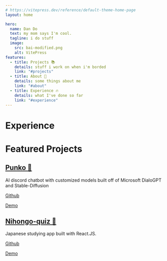 ```yaml
---
# https://vitepress.dev/reference/default-theme-home-page
layout: home    

hero:
  name: Dan Do
  text: my mom says I'm cool.
  tagline: i do stuff
  image:
    src: bai-modified.png
    alt: VitePress
features:
  - title: Projects 📚
    details: stuff i work on when i'm borded
    link: "#projects"
  - title: About 👺
    details: some things about me
    link: "#about"
  - title: Experience 🔥
    details: what I've done so far
    link: "#experience"
---
```



<script setup>
import {
  VPTeamPage,
  VPTeamPageTitle,
  VPTeamMembers,
  VPTeamPageSection
} from 'vitepress/theme';

import { ref } from 'vue'

const tabList = ["Alarm.com", "University of Virginia", "HLAB", "Alarm.com"];
const coreMembers = [  {
    avatar: 'bai-modified.png',
    links: [
      { icon: 'github', link: 'https://github.com/BiaDd' },
      { icon: 'linkedin', link: 'https://www.linkedin.com/in/dan-do-dxd3' }
    ]
  }];

const count = ref(0)
</script>
   

<div class="animated" name="about" id="about">
  <VPTeamPage>
    <VPTeamPageTitle>
      <template #title>About Me</template>
      <template #lead>Just some kid that knows a little bit of coding. I like making beats and listening to jazz in my free time. Omlettes and egg fried rice are my best dishes but I also enjoy baking. I like to think of myself as a pro gamer but I'm kind of bad at videogames.</template>
    </VPTeamPageTitle>
    <VPTeamMembers size="medium" :members="coreMembers" />
  </VPTeamPage>
</div>

<!-- Custom home layout -->
<div class="section" name="experience" id="experience">
  <h1 class="section-title">Experience</h1>
  <div class="app-tabs">
    <app-tabs :tabList="tabList">
      <template v-slot:tabPanel-1> 
        <h2>Full-Stack Software Engineer @ Alarm.com</h2>
        <p>- March 2023 - Present</p>
        <ul class="job-content">
          <li>Coffee</li>
          <li>Tea</li>
          <li>Milk</li>
        </ul>
      </template>
      <template v-slot:tabPanel-2>
        <h2>Software Development Essentials Teaching Assistant</h2>
        <p>- August 2022 - December 2022</p>
        <ul class="job-content">
          <li>Conducted office hours to assist students with Java programming and GitHub questions</li>
          <li>Graded written exercises, coding assignments, and assessments</li>
        </ul>
      </template>
      <template v-slot:tabPanel-3>
        <h2>HLAB Global Mentor</h2>
        <p>- August 2022 - February 2022</p>
        <ul class="job-content">
          <li>Created 12 game seminars for students using JavaScript and p5.js</li>
          <li>Coordinated with Japanese mentors to organize summer and winter sessions for 200+ high school students</li>
          <li>Educated students on fundamental programming topics and collaboration techniques</li>
        </ul>
      </template>
      <template v-slot:tabPanel-4>
        <h2>Software Engineering Intern @ Alarm.com</h2>
        <p>- June 2022 - August 2022</p>
        <ul class="job-content">
          <li>Introduced reusable Ember components to enhance scalability and facilitate DRY coding principle</li>
          <li>Built Ember applications with Typescript and C#, improving maintainability and reducing code by over 50%</li>
        </ul>
      </template>
    </app-tabs>
  </div>
</div>

<!-- Custom home layout -->
<div class="section" name="projects" id="projects">
  <h1 class="section-title">Featured Projects</h1>
  <div class="custom-layout punko">
    <a href="projects/punko"><h2>Punko 💩</h2></a>
    <p>AI discord chatbot with customized models built off of Microsoft DialoGPT and Stable-Diffusion</p>
    <div class='button-section'>
      <a href="https://github.com/BiaDd/Punko" target="_blank" class="btn">Github</a>
      <a href="https://huggingface.co/BiaDd/DialoGPT-medium-Punko" target="_blank" class="btn-disabled"><p>Demo</p></a>
    </div>
  </div>

  <div class="custom-layout nihongo">
    <a href="projects/nihongo-quiz"><h2>Nihongo-quiz 📖</h2></a>
    <p>Japanese studying app built with React.JS.</p>
    <div class='button-section'>
      <a href="https://github.com/BiaDd/react-quiz" target="_blank" class="btn">Github</a>
      <a href="https://nihongo-quiz.vercel.app/" target="_blank" class="btn-disabled"><p>Demo</p></a>
    </div>
  </div>
</div>